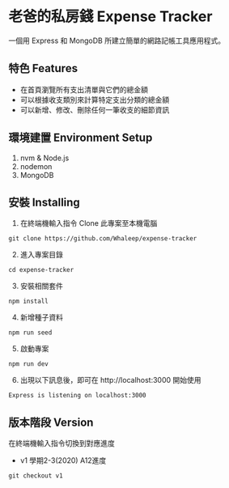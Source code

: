 # 老爸的私房錢 Expense Tracker
一個用 Express 和 MongoDB 所建立簡單的網路記帳工具應用程式。

## 特色 Features
- 在首頁瀏覽所有支出清單與它們的總金額
- 可以根據收支類別來計算特定支出分類的總金額
- 可以新增、修改、刪除任何一筆收支的細節資訊


## 環境建置 Environment Setup

1. nvm & Node.js
2. nodemon
3. MongoDB

## 安裝 Installing

1. 在終端機輸入指令 Clone 此專案至本機電腦
```
git clone https://github.com/Whaleep/expense-tracker
```
2. 進入專案目錄
```
cd expense-tracker
```
3. 安裝相關套件
```
npm install
```
4. 新增種子資料
```
npm run seed
```
5. 啟動專案
```
npm run dev
```
6. 出現以下訊息後，即可在 http://localhost:3000 開始使用
```
Express is listening on localhost:3000
```

## 版本階段 Version

在終端機輸入指令切換到對應進度
- v1 學期2-3(2020) A12進度
```
git checkout v1
```

